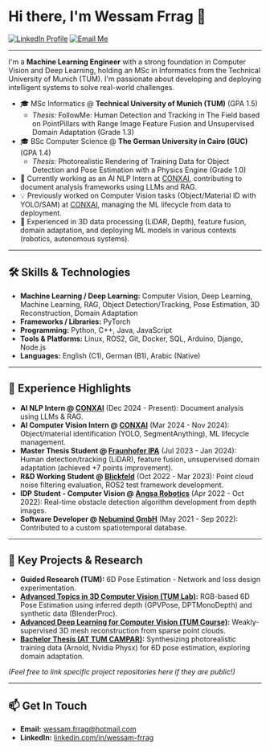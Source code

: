 # Hi there, I'm Wessam Frrag 👋

<a href="https://www.linkedin.com/in/wessam-frrag"><img src="https://img.shields.io/badge/LinkedIn-wessam--frrag-blue?style=flat&logo=linkedin" alt="LinkedIn Profile"/></a>
<a href="mailto:wessam.frrag@hotmail.com"><img src="https://img.shields.io/badge/Email-wessam.frrag@hotmail.com-red?style=flat&logo=microsoftoutlook" alt="Email Me"/></a>

---

I'm a **Machine Learning Engineer** with a strong foundation in Computer Vision and Deep Learning, holding an MSc in Informatics from the Technical University of Munich (TUM). I'm passionate about developing and deploying intelligent systems to solve real-world challenges.

*   🎓 MSc Informatics @ **Technical University of Munich (TUM)** (GPA 1.5)
    *   *Thesis:* FollowMe: Human Detection and Tracking in The Field based on PointPillars with Range Image Feature Fusion and Unsupervised Domain Adaptation (Grade 1.3)
*   🎓 BSc Computer Science @ **The German University in Cairo (GUC)** (GPA 1.4)
    *   *Thesis:* Photorealistic Rendering of Training Data for Object Detection and Pose Estimation with a Physics Engine (Grade 1.0)
*   🌱 Currently working as an AI NLP Intern at [CONXAI](https://www.conxai.com/), contributing to document analysis frameworks using LLMs and RAG.
*   💡 Previously worked on Computer Vision tasks (Object/Material ID with YOLO/SAM) at [CONXAI](https://www.conxai.com/), managing the ML lifecycle from data to deployment.
*   🚀 Experienced in 3D data processing (LiDAR, Depth), feature fusion, domain adaptation, and deploying ML models in various contexts (robotics, autonomous systems).

---

## 🛠️ Skills & Technologies

*   **Machine Learning / Deep Learning:** Computer Vision, Deep Learning, Machine Learning, RAG, Object Detection/Tracking, Pose Estimation, 3D Reconstruction, Domain Adaptation
*   **Frameworks / Libraries:** PyTorch
*   **Programming:** Python, C++, Java, JavaScript
*   **Tools & Platforms:** Linux, ROS2, Git, Docker, SQL, Arduino, Django, Node.js
*   **Languages:** English (C1), German (B1), Arabic (Native)

---

## 💼 Experience Highlights

*   **AI NLP Intern @ [CONXAI](https://www.conxai.com/)** (Dec 2024 - Present): Document analysis using LLMs & RAG.
*   **AI Computer Vision Intern @ [CONXAI](https://www.conxai.com/)** (Mar 2024 - Nov 2024): Object/material identification (YOLO, SegmentAnything), ML lifecycle management.
*   **Master Thesis Student @ [Fraunhofer IPA](https://www.ipa.fraunhofer.de/)** (Jul 2023 - Jan 2024): Human detection/tracking (LiDAR), feature fusion, unsupervised domain adaptation (achieved +7 points improvement).
*   **R&D Working Student @ [Blickfeld](https://www.blickfeld.com/de/)** (Oct 2022 - Mar 2023): Point cloud noise filtering evaluation, ROS2 test framework development.
*   **IDP Student - Computer Vision @ [Angsa Robotics](https://angsa-robotics.com/en-de/)** (Apr 2022 - Oct 2022): Real-time obstacle detection algorithm development from depth images.
*   **Software Developer @ [Nebumind GmbH](https://www.nebumind.com/?lang=en)** (May 2021 - Sep 2022): Contributed to a custom spatiotemporal database.

---

## 🔬 Key Projects & Research

*   **Guided Research (TUM):** 6D Pose Estimation - Network and loss design experimentation.
*   **[Advanced Topics in 3D Computer Vision (TUM Lab)](https://www.cs.cit.tum.de/camp/teaching/previous-courses/advanced-topics-in-3d-computer-vision-ss-2024/):** RGB-based 6D Pose Estimation using inferred depth (GPVPose, DPTMonoDepth) and synthetic data (BlenderProc).
*   **[Advanced Deep Learning for Computer Vision (TUM Course)](https://niessner.github.io/ADL4CV/):** Weakly-supervised 3D mesh reconstruction from sparse point clouds.
*   **[Bachelor Thesis (AT TUM CAMPAR)](https://campar.in.tum.de/Students/MaPhotorealisticData.html):** Synthesizing photorealistic training data (Arnold, Nvidia Physx) for 6D pose estimation, exploring domain adaptation.

*(Feel free to link specific project repositories here if they are public!)*

---

## 📫 Get In Touch

*   **Email:** [wessam.frrag@hotmail.com](mailto:wessam.frrag@hotmail.com)
*   **LinkedIn:** [linkedin.com/in/wessam-frrag](https://www.linkedin.com/in/wessam-frrag)

<!-- Optional: Add GitHub Stats (uncomment and replace 'YourUsername') -->
<!--
[![Wessam's GitHub stats](https://github-readme-stats.vercel.app/api?username=YourUsername&show_icons=true&theme=radical)](https://github.com/anuraghazra/github-readme-stats)
[![Top Langs](https://github-readme-stats.vercel.app/api/top-langs/?username=YourUsername&layout=compact&theme=radical)](https://github.com/anuraghazra/github-readme-stats)
-->

